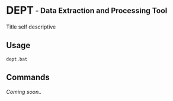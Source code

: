 # DEPT<sub><sup> - Data Extraction and Processing Tool <sup> </sub>
Title self descriptive

## Usage 

	dept.bat

## Commands
*Coming soon..*